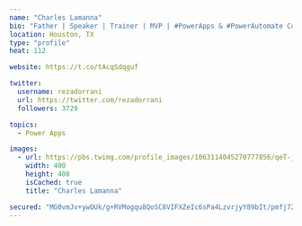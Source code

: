 ```yaml
---
name: "Charles Lamanna"
bio: "Father | Speaker | Trainer | MVP | #PowerApps & #PowerAutomate Community Super User | YouTuber Right-pointing triangle http://youtube.com/c/rezadorrani | Learn - Share - Clockwise rightwards and leftwards open circle arrows"
location: Houston, TX
type: "profile"
heat: 112

website: https://t.co/tAcqSdqguf

twitter:
  username: rezadorrani
  url: https://twitter.com/rezadorrani
  followers: 3729

topics:
  - Power Apps

images:
  - url: https://pbs.twimg.com/profile_images/1063114045270777856/qeT-jpWr_400x400.jpg
    width: 400
    height: 400
    isCached: true
    title: "Charles Lamanna"

secured: "MG0vmJv+ywOUk/g+RVMogqu8QoSC8VIFXZeIc6sPa4LzvrjyY89bIt/pmfj72GE2z7JejxLLl7OdT3hxHEQhXFriu9rfrZktZGgjHcIkyxLnpk6pWDXWpKST0bAcRMsps7eNvNQD97hSs0TfE63bqAsyduMOZMGOSi6ZlhFeB06AuyJ/FGHd51R8RyCzl1kiKI3G69MN6PZf/J5TjW8dN6AJjnFXd2iFjugp20wYa/kuGddtXqPJZMTq2AIJBRboJBXvcpxt1g9NJVo5h6Xxm0e462si8EYH6oe3/QVhmImGC45vI6DLv/VNnfPxE9zwMXhN4nhzt6V77B+WiE7FmkWlfjM+yhYV+TSKTntb94K9uKA5QSG3R2idH7RYTyiF2nKqpZVx9pWF24t43SWOM0E7kXan+10kpFHX08Hf/UM=;jJldG7EFJ6gyRZFJSIP++g=="
---
```


